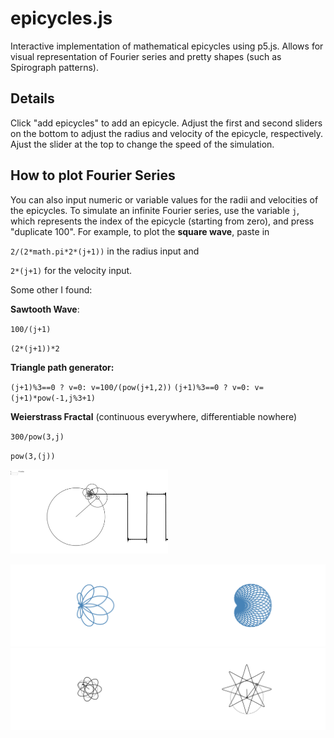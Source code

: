 # epicycles.js
Interactive implementation of mathematical epicycles using p5.js. Allows for visual representation of Fourier series and pretty shapes (such as Spirograph patterns).

## Details

Click "add epicycles" to add an epicycle. Adjust the first and second sliders on the bottom to adjust the radius and velocity of the epicycle, respectively. Ajust the slider at the top to change the speed of the simulation. 

## How to plot Fourier Series

You can also input numeric or variable values for the radii and velocities of the epicycles. To simulate an infinite Fourier series, use the variable `j`, which represents the index of the epicycle (starting from zero), and press "duplicate 100". For example, to plot the **square wave**, paste in 

`2/(2*math.pi*2*(j+1))` in the radius input and

`2*(j+1)` for the velocity input.

Some other I found:

**Sawtooth Wave**:

`100/(j+1)`

`(2*(j+1))*2`

**Triangle path generator:** 

`(j+1)%3==0 ? v=0: v=100/(pow(j+1,2))`
`(j+1)%3==0 ? v=0: v=(j+1)*pow(-1,j%3+1)`

**Weierstrass Fractal** (continuous everywhere, differentiable nowhere)

`300/pow(3,j)`

`pow(3,(j))`



<img src="screenshots/squarewave.gif" width="50%" height="50%">





<img src="screenshots/7,4,-3.png" width="50%" height="50%"><img src="screenshots/myScreenshot (11).png" width="50%" height="50%">
<img src="screenshots/myScreenshot (4).png" width="50%" height="50%"><img src="screenshots/myScreenshot (3).png" width="50%" height="50%">